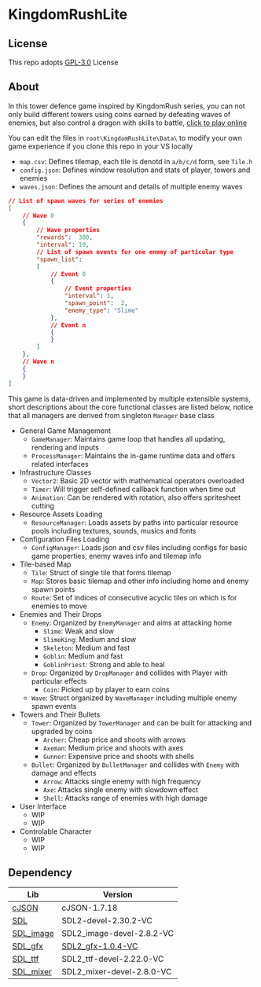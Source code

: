 # KingdomRushLite

## License
This repo adopts [GPL-3.0](https://www.gnu.org/licenses/gpl-3.0.html) License

## About
In this tower defence game inspired by KingdomRush series, you can not only build different towers using coins earned by defeating waves of enemies, but also control a dragon with skills to battle, [click to play online](https://whythz-debug.github.io/KingdomRushLite/)

You can edit the files in `root\KingdomRushLite\Data\` to modify your own game experience if you clone this repo in your VS locally
- `map.csv`: Defines tilemap, each tile is denotd in `a/b/c/d` form, see `Tile.h`
- `config.json`: Defines window resolution and stats of player, towers and enemies
- `waves.json`: Defines the amount and details of multiple enemy waves
```json
// List of spawn waves for series of enemies
[
    // Wave 0
    {
        // Wave properties
		"rewards":	300,
		"interval":	10,
        // List of spawn events for one enemy of particular type
        "spawn_list":
        [
            // Event 0 
            {
                // Event properties
                "interval":	1,
				"spawn_point":	2,
                "enemy_type": "Slime"
            },
            // Event n
            {
            }
        ]
    },
    // Wave n
    {
    }
]
```

This game is data-driven and implemented by multiple extensible systems, short descriptions about the core functional classes are listed below, notice that all managers are derived from singleton `Manager` base class
- General Game Management
    - `GameManager`: Maintains game loop that handles all updating, rendering and inputs
    - `ProcessManager`: Maintains the in-game runtime data and offers related interfaces
- Infrastructure Classes
    - `Vector2`: Basic 2D vector with mathematical operators overloaded
    - `Timer`: Will trigger self-defined callback function when time out
    - `Animation`: Can be rendered with rotation, also offers spritesheet cutting
- Resource Assets Loading
    - `ResourceManager`: Loads assets by paths into particular resource pools including textures, sounds, musics and fonts
- Configuration Files Loading
    - `ConfigManager`: Loads json and csv files including configs for basic game properties, enemy waves info and tilemap info
- Tile-based Map
    - `Tile`: Struct of single tile that forms tilemap
    - `Map`: Stores basic tilemap and other info including home and enemy spawn points
    - `Route`: Set of indices of consecutive acyclic tiles on which is for enemies to move
- Enemies and Their Drops
    - `Enemy`: Organized by `EnemyManager` and aims at attacking home
        - `Slime`: Weak and slow
        - `SlimeKing`: Medium and slow
        - `Skeleton`: Medium and fast
        - `Goblin`: Medium and fast
        - `GoblinPriest`: Strong and able to heal
    - `Drop`: Organized by `DropManager` and collides with Player with particular effects
        - `Coin`: Picked up by player to earn coins
    - `Wave`: Struct organized by `WaveManager` including multiple enemy spawn events
- Towers and Their Bullets
    - `Tower`: Organized by `TowerManager` and can be built for attacking and upgraded by coins
        - `Archer`: Cheap price and shoots with arrows 
        - `Axeman`: Medium price and shoots with axes
        - `Gunner`: Expensive price and shoots with shells
    - `Bullet`: Organized by `BulletManager` and collides with `Enemy` with damage and effects
        - `Arrow`: Attacks single enemy with high frequency
        - `Axe`: Attacks single enemy with slowdown effect
        - `Shell`: Attacks range of enemies with high damage
- User Interface
    - WIP
    - WIP
- Controlable Character
    - WIP
    - WIP

## Dependency
|Lib|Version|
|---|---|
|[cJSON](https://github.com/DaveGamble/cJSON)|cJSON-1.7.18|
|[SDL](https://github.com/libsdl-org/SDL)|SDL2-devel-2.30.2-VC|
|[SDL_image](https://github.com/libsdl-org/SDL_image)|SDL2_image-devel-2.8.2-VC|
|[SDL_gfx](https://www.ferzkopp.net/wordpress/2016/01/02/sdl_gfx-sdl2_gfx/)|[SDL2_gfx-1.0.4-VC](https://github.com/giroletm/SDL2_gfx/releases/tag/release-1.0.4)|
|[SDL_ttf](https://github.com/libsdl-org/SDL_ttf)|SDL2_ttf-devel-2.22.0-VC|
|[SDL_mixer](https://github.com/libsdl-org/SDL_mixer)|SDL2_mixer-devel-2.8.0-VC|
